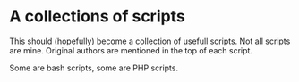# A collections of scripts

This should (hopefully) become a collection of usefull scripts.
Not all scripts are mine. Original authors are mentioned in the top of each script.

Some are bash scripts, some are PHP scripts.